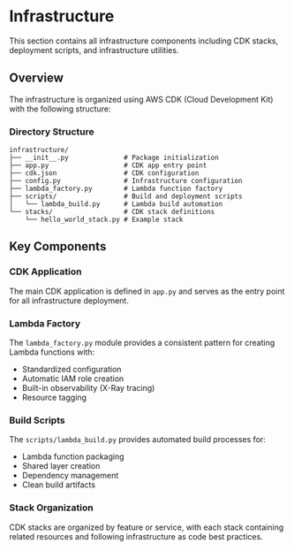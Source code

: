 # Infrastructure

This section contains all infrastructure components including CDK stacks, deployment scripts, and infrastructure utilities.

## Overview

The infrastructure is organized using AWS CDK (Cloud Development Kit) with the following structure:

### Directory Structure

```text
infrastructure/
├── __init__.py              # Package initialization
├── app.py                   # CDK app entry point
├── cdk.json                 # CDK configuration
├── config.py                # Infrastructure configuration
├── lambda_factory.py        # Lambda function factory
├── scripts/                 # Build and deployment scripts
│   └── lambda_build.py      # Lambda build automation
└── stacks/                  # CDK stack definitions
    └── hello_world_stack.py # Example stack
```

## Key Components

### CDK Application

The main CDK application is defined in `app.py` and serves as the entry point for all infrastructure deployment.

### Lambda Factory

The `lambda_factory.py` module provides a consistent pattern for creating Lambda functions with:

- Standardized configuration
- Automatic IAM role creation
- Built-in observability (X-Ray tracing)
- Resource tagging

### Build Scripts

The `scripts/lambda_build.py` provides automated build processes for:

- Lambda function packaging
- Shared layer creation
- Dependency management
- Clean build artifacts

### Stack Organization

CDK stacks are organized by feature or service, with each stack containing related resources and following infrastructure as code best practices.
